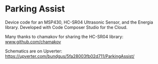 # Parking Assist
Device code for an MSP430, HC-SR04 Ultrasonic Sensor, and the Energia library.  Developed with Code Composer Studio for the Cloud.

Many thanks to chamakov for sharing the HC-SR04 library:  www.github.com/chamakov

Schematics are on Upverter:  https://upverter.com/bundgus/5fa28003fb02d711/ParkingAssist/

